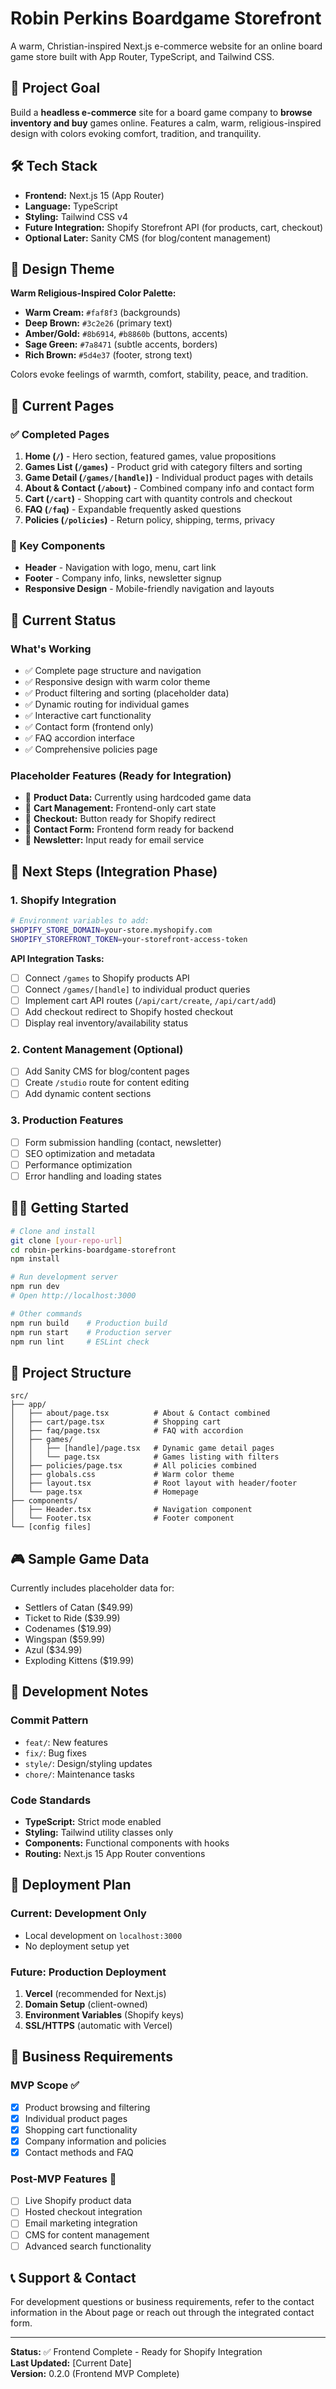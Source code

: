 # Robin Perkins Boardgame Storefront

A warm, Christian-inspired Next.js e-commerce website for an online board game store built with App Router, TypeScript, and Tailwind CSS.

## 🎯 Project Goal
Build a **headless e-commerce** site for a board game company to **browse inventory and buy** games online. Features a calm, warm, religious-inspired design with colors evoking comfort, tradition, and tranquility.

## 🛠 Tech Stack
- **Frontend:** Next.js 15 (App Router)
- **Language:** TypeScript
- **Styling:** Tailwind CSS v4
- **Future Integration:** Shopify Storefront API (for products, cart, checkout)
- **Optional Later:** Sanity CMS (for blog/content management)

## 🎨 Design Theme
**Warm Religious-Inspired Color Palette:**
- **Warm Cream:** `#faf8f3` (backgrounds)
- **Deep Brown:** `#3c2e26` (primary text)
- **Amber/Gold:** `#8b6914`, `#b8860b` (buttons, accents)
- **Sage Green:** `#7a8471` (subtle accents, borders)
- **Rich Brown:** `#5d4e37` (footer, strong text)

Colors evoke feelings of warmth, comfort, stability, peace, and tradition.

## 📄 Current Pages

### ✅ Completed Pages
1. **Home (`/`)** - Hero section, featured games, value propositions
2. **Games List (`/games`)** - Product grid with category filters and sorting
3. **Game Detail (`/games/[handle]`)** - Individual product pages with details
4. **About & Contact (`/about`)** - Combined company info and contact form
5. **Cart (`/cart`)** - Shopping cart with quantity controls and checkout
6. **FAQ (`/faq`)** - Expandable frequently asked questions
7. **Policies (`/policies`)** - Return policy, shipping, terms, privacy

### 🧩 Key Components
- **Header** - Navigation with logo, menu, cart link
- **Footer** - Company info, links, newsletter signup
- **Responsive Design** - Mobile-friendly navigation and layouts

## 🚀 Current Status

### What's Working
- ✅ Complete page structure and navigation
- ✅ Responsive design with warm color theme
- ✅ Product filtering and sorting (placeholder data)
- ✅ Dynamic routing for individual games
- ✅ Interactive cart functionality
- ✅ Contact form (frontend only)
- ✅ FAQ accordion interface
- ✅ Comprehensive policies page

### Placeholder Features (Ready for Integration)
- 🔄 **Product Data:** Currently using hardcoded game data
- 🔄 **Cart Management:** Frontend-only cart state
- 🔄 **Checkout:** Button ready for Shopify redirect
- 🔄 **Contact Form:** Frontend form ready for backend
- 🔄 **Newsletter:** Input ready for email service

## 🔮 Next Steps (Integration Phase)

### 1. Shopify Integration
```bash
# Environment variables to add:
SHOPIFY_STORE_DOMAIN=your-store.myshopify.com
SHOPIFY_STOREFRONT_TOKEN=your-storefront-access-token
```

**API Integration Tasks:**
- [ ] Connect `/games` to Shopify products API
- [ ] Connect `/games/[handle]` to individual product queries
- [ ] Implement cart API routes (`/api/cart/create`, `/api/cart/add`)
- [ ] Add checkout redirect to Shopify hosted checkout
- [ ] Display real inventory/availability status

### 2. Content Management (Optional)
- [ ] Add Sanity CMS for blog/content pages
- [ ] Create `/studio` route for content editing
- [ ] Add dynamic content sections

### 3. Production Features
- [ ] Form submission handling (contact, newsletter)
- [ ] SEO optimization and metadata
- [ ] Performance optimization
- [ ] Error handling and loading states

## 🏃‍♂️ Getting Started

```bash
# Clone and install
git clone [your-repo-url]
cd robin-perkins-boardgame-storefront
npm install

# Run development server
npm run dev
# Open http://localhost:3000

# Other commands
npm run build    # Production build
npm run start    # Production server
npm run lint     # ESLint check
```

## 📁 Project Structure

```
src/
├── app/
│   ├── about/page.tsx          # About & Contact combined
│   ├── cart/page.tsx           # Shopping cart
│   ├── faq/page.tsx            # FAQ with accordion
│   ├── games/
│   │   ├── [handle]/page.tsx   # Dynamic game detail pages
│   │   └── page.tsx            # Games listing with filters
│   ├── policies/page.tsx       # All policies combined
│   ├── globals.css             # Warm color theme
│   ├── layout.tsx              # Root layout with header/footer
│   └── page.tsx                # Homepage
├── components/
│   ├── Header.tsx              # Navigation component
│   └── Footer.tsx              # Footer component
└── [config files]
```

## 🎮 Sample Game Data

Currently includes placeholder data for:
- Settlers of Catan ($49.99)
- Ticket to Ride ($39.99) 
- Codenames ($19.99)
- Wingspan ($59.99)
- Azul ($34.99)
- Exploding Kittens ($19.99)

## 📝 Development Notes

### Commit Pattern
- `feat/`: New features
- `fix/`: Bug fixes  
- `style/`: Design/styling updates
- `chore/`: Maintenance tasks

### Code Standards
- **TypeScript:** Strict mode enabled
- **Styling:** Tailwind utility classes only
- **Components:** Functional components with hooks
- **Routing:** Next.js 15 App Router conventions

## 🔄 Deployment Plan

### Current: Development Only
- Local development on `localhost:3000`
- No deployment setup yet

### Future: Production Deployment
1. **Vercel** (recommended for Next.js)
2. **Domain Setup** (client-owned)
3. **Environment Variables** (Shopify keys)
4. **SSL/HTTPS** (automatic with Vercel)

## 🏢 Business Requirements

### MVP Scope ✅
- [x] Product browsing and filtering
- [x] Individual product pages
- [x] Shopping cart functionality
- [x] Company information and policies
- [x] Contact methods and FAQ

### Post-MVP Features 🔄
- [ ] Live Shopify product data
- [ ] Hosted checkout integration
- [ ] Email marketing integration
- [ ] CMS for content management
- [ ] Advanced search functionality

## 📞 Support & Contact

For development questions or business requirements, refer to the contact information in the About page or reach out through the integrated contact form.

---

**Status:** ✅ Frontend Complete - Ready for Shopify Integration  
**Last Updated:** [Current Date]  
**Version:** 0.2.0 (Frontend MVP Complete)